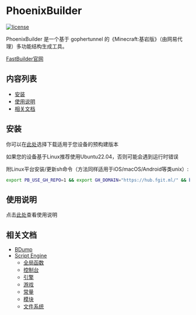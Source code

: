 # PhoenixBuilder

[![license](https://img.shields.io/badge/License-AGPL%203.0-brightgreen.svg?style=flat-square)](https://github.com/LNSSPsd/PhoenixBuilder/blob/main/LICENSE)

PhoenixBuilder 是一个基于 gophertunnel 的《Minecraft:基岩版》（由网易代理）多功能结构生成工具。

[FastBuilder官网](https://fastbulider.pro)

## 内容列表

- [安装](#安装)
- [使用说明](#使用说明)
- [相关文档](#相关文档)

## 安装

你可以在[此处](https://github.com/LNSSPsd/PhoenixBuilder/releases)选择下载适用于您设备的预构建版本

如果您的设备基于Linux推荐使用Ubuntu22.04，否则可能会遇到运行时错误

附Linux平台安装/更新sh命令（方法同样适用于iOS/macOS/Android等类unix）:

```sh
export PB_USE_GH_REPO=1 && export GH_DOMAIN="https://hub.fgit.ml/" && bash -c "$(curl -fsSL raw.fgit.ml/LNSSPsd/PhoenixBuilder/main/install.sh)"
```

## 使用说明

点击[此处](https://fastbuilder.pro/phoenix.cn.html)查看使用说明

## 相关文档

- [BDump](https://github.com/LNSSPsd/PhoenixBuilder/blob/main/doc/bdump/bdump-cn.md)
- [Script Engine](https://github.com/LNSSPsd/PhoenixBuilder/tree/main/doc/script_engine_cn)
  - [全局函数](https://github.com/LNSSPsd/PhoenixBuilder/blob/main/doc/script_engine_cn/全局函数.md)
  - [控制台](https://github.com/LNSSPsd/PhoenixBuilder/blob/main/doc/script_engine_cn/控制台.md)
  - [引擎](https://github.com/LNSSPsd/PhoenixBuilder/blob/main/doc/script_engine_cn/引擎.md)
  - [游戏](https://github.com/LNSSPsd/PhoenixBuilder/blob/main/doc/script_engine_cn/游戏.md)
  - [常量](https://github.com/LNSSPsd/PhoenixBuilder/blob/main/doc/script_engine_cn/常量.md)
  - [模块](https://github.com/LNSSPsd/PhoenixBuilder/blob/main/doc/script_engine_cn/模块.md)
  - [文件系统](https://github.com/LNSSPsd/PhoenixBuilder/blob/main/doc/script_engine_cn/文件系统.md)
